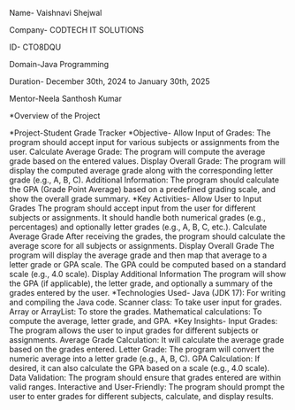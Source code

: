 Name- Vaishnavi Shejwal

Company- CODTECH IT SOLUTIONS

ID- CTO8DQU

Domain-Java Programming

Duration- December 30th, 2024 to January 30th, 2025

Mentor-Neela Santhosh Kumar

*Overview of the Project

*Project-Student Grade Tracker
*Objective-
Allow Input of Grades: The program should accept input for various subjects or assignments from the user.
Calculate Average Grade: The program will compute the average grade based on the entered values.
Display Overall Grade: The program will display the computed average grade along with the corresponding letter grade (e.g., A, B, C).
Additional Information: The program should calculate the GPA (Grade Point Average) based on a predefined grading scale, and show the overall grade summary.
*Key Activities-
Allow User to Input Grades
The program should accept input from the user for different subjects or assignments.
It should handle both numerical grades (e.g., percentages) and optionally letter grades (e.g., A, B, C, etc.).
 Calculate Average Grade
After receiving the grades, the program should calculate the average score for all subjects or assignments.
Display Overall Grade
The program will display the average grade and then map that average to a letter grade or GPA scale.
The GPA could be computed based on a standard scale (e.g., 4.0 scale).
Display Additional Information
The program will show the GPA (if applicable), the letter grade, and optionally a summary of the grades entered by the user.
*Technologies Used-
Java (JDK 17): For writing and compiling the Java code.
Scanner class: To take user input for grades.
Array or ArrayList: To store the grades.
Mathematical calculations: To compute the average, letter grade, and GPA.
*Key Insights-
Input Grades: The program allows the user to input grades for different subjects or assignments.
Average Grade Calculation: It will calculate the average grade based on the grades entered.
Letter Grade: The program will convert the numeric average into a letter grade (e.g., A, B, C).
GPA Calculation: If desired, it can also calculate the GPA based on a scale (e.g., 4.0 scale).
Data Validation: The program should ensure that grades entered are within valid ranges.
Interactive and User-Friendly: The program should prompt the user to enter grades for different subjects, calculate, and display results.





















